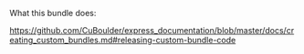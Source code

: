What this bundle does:

https://github.com/CuBoulder/express_documentation/blob/master/docs/creating_custom_bundles.md#releasing-custom-bundle-code
